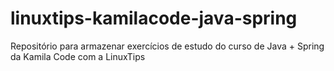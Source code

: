 # linuxtips-kamilacode-java-spring
Repositório para armazenar exercícios de estudo do curso de Java + Spring da Kamila Code com a LinuxTips 
